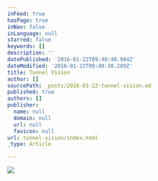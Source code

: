 ```yaml
---
inFeed: true
hasPage: true
inNav: false
inLanguage: null
starred: false
keywords: []
description: ''
datePublished: '2016-01-22T09:40:40.984Z'
dateModified: '2016-01-22T09:40:38.289Z'
title: Tunnel Vision
author: []
sourcePath: _posts/2016-01-22-tunnel-vision.md
published: true
authors: []
publisher:
  name: null
  domain: null
  url: null
  favicon: null
url: tunnel-vision/index.html
_type: Article

---
```

![](https://the-grid-user-content.s3-us-west-2.amazonaws.com/3ad48044-57a1-4dfc-b8ea-08a5e03cbf3b.jpg)
